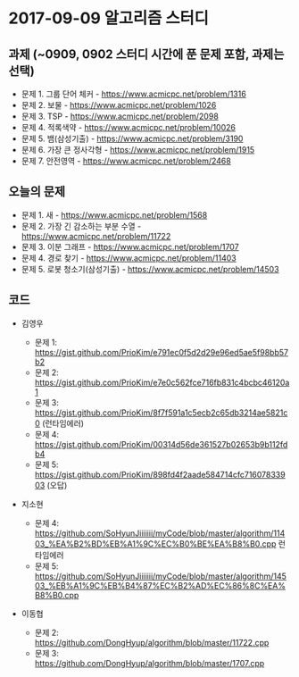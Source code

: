 # 2017-09-09 알고리즘 스터디

## 과제 (~0909, 0902 스터디 시간에 푼 문제 포함, 과제는 선택)

* 문제 1. 그룹 단어 체커 - https://www.acmicpc.net/problem/1316
* 문제 2. 보물 - https://www.acmicpc.net/problem/1026
* 문제 3. TSP - https://www.acmicpc.net/problem/2098 
* 문제 4. 적록색약 - https://www.acmicpc.net/problem/10026
* 문제 5. 뱀(삼성기출) - https://www.acmicpc.net/problem/3190
* 문제 6. 가장 큰 정사각형 - https://www.acmicpc.net/problem/1915
* 문제 7. 안전영역 - https://www.acmicpc.net/problem/2468

## 오늘의 문제

* 문제 1. 새 - https://www.acmicpc.net/problem/1568
* 문제 2. 가장 긴 감소하는 부분 수열 - https://www.acmicpc.net/problem/11722
* 문제 3. 이분 그래프 - https://www.acmicpc.net/problem/1707
* 문제 4. 경로 찾기 - https://www.acmicpc.net/problem/11403
* 문제 5. 로봇 청소기(삼성기출) - https://www.acmicpc.net/problem/14503


## 코드

* 김영우
  * 문제 1: https://gist.github.com/PrioKim/e791ec0f5d2d29e96ed5ae5f98bb57b2
  * 문제 2: https://gist.github.com/PrioKim/e7e0c562fce716fb831c4bcbc46120a1
  * 문제 3: https://gist.github.com/PrioKim/8f7f591a1c5ecb2c65db3214ae5821c0 (런타임에러)
  * 문제 4: https://gist.github.com/PrioKim/00314d56de361527b02653b9b112fdb4
  * 문제 5: https://gist.github.com/PrioKim/898fd4f2aade584714cfc71607833903 (오답)

* 지소현
  * 문제 4: https://github.com/SoHyunJiiiiiii/myCode/blob/master/algorithm/11403_%EA%B2%BD%EB%A1%9C%EC%B0%BE%EA%B8%B0.cpp 런타임에러
  * 문제 5: https://github.com/SoHyunJiiiiiii/myCode/blob/master/algorithm/14503_%EB%A1%9C%EB%B4%87%EC%B2%AD%EC%86%8C%EA%B8%B0.cpp
  
* 이동협 
  * 문제 2: https://github.com/DongHyup/algorithm/blob/master/11722.cpp
  * 문제 3:
https://github.com/DongHyup/algorithm/blob/master/1707.cpp

 
